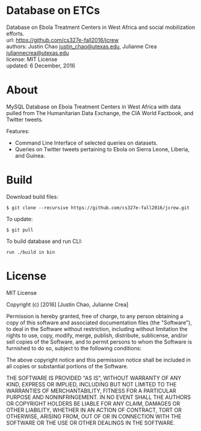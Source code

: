 Database on ETCs
=================

Database on Ebola Treatment Centers in West Africa and social mobilization efforts.  
url: https://github.com/cs327e-fall2016/jcrew   
authors: Justin Chao <justin_chao@utexas.edu>, Julianne Crea <juliannecrea@utexas.edu>    
license: MIT License    
updated: 6 December, 2016    

About
=====

MySQL Database on Ebola Treatment Centers in West Africa with data pulled from The Humanitarian
Data Exchange, the CIA World Factbook, and Twitter tweets.

Features:
* Command Line Interface of selected queries on datasets.
* Queries on Twitter tweets pertaining to Ebola on Sierra Leone, Liberia, and Guinea.

Build
=====

Download build files:
    
    $ git clone --recursive https://github.com/cs327e-fall2016/jcrew.git

To update:

    $ git pull

To build database and run CLI:
    
    run ./build in bin


License
=======

MIT License

Copyright (c) [2016] [Justin Chao, Julianne Crea]

Permission is hereby granted, free of charge, to any person obtaining a copy
of this software and associated documentation files (the "Software"), to deal
in the Software without restriction, including without limitation the rights
to use, copy, modify, merge, publish, distribute, sublicense, and/or sell
copies of the Software, and to permit persons to whom the Software is
furnished to do so, subject to the following conditions:

The above copyright notice and this permission notice shall be included in all
copies or substantial portions of the Software.

THE SOFTWARE IS PROVIDED "AS IS", WITHOUT WARRANTY OF ANY KIND, EXPRESS OR
IMPLIED, INCLUDING BUT NOT LIMITED TO THE WARRANTIES OF MERCHANTABILITY,
FITNESS FOR A PARTICULAR PURPOSE AND NONINFRINGEMENT. IN NO EVENT SHALL THE
AUTHORS OR COPYRIGHT HOLDERS BE LIABLE FOR ANY CLAIM, DAMAGES OR OTHER
LIABILITY, WHETHER IN AN ACTION OF CONTRACT, TORT OR OTHERWISE, ARISING FROM,
OUT OF OR IN CONNECTION WITH THE SOFTWARE OR THE USE OR OTHER DEALINGS IN THE
SOFTWARE.
